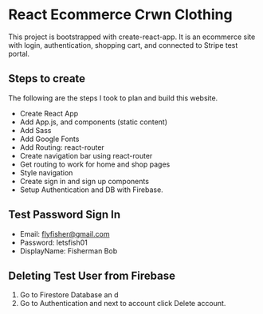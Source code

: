 # React Ecommerce Crwn Clothing

This project is bootstrapped with create-react-app. It is an ecommerce site with login, authentication, shopping cart, and connected to Stripe test portal.

## Steps to create

The following are the steps I took to plan and build this website.

- Create React App
- Add App.js, and components (static content)
- Add Sass
- Add Google Fonts
- Add Routing: react-router
- Create navigation bar using react-router
- Get routing to work for home and shop pages
- Style navigation
- Create sign in and sign up components
- Setup Authentication and DB with Firebase.

## Test Password Sign In

- Email: flyfisher@gmail.com
- Password: letsfish01
- DisplayName: Fisherman Bob

## Deleting Test User from Firebase

1. Go to Firestore Database an d
2. Go to Authentication and next to account click Delete account.
